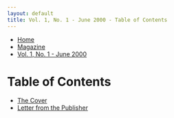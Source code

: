 ```yaml
---
layout: default
title: Vol. 1, No. 1 - June 2000 - Table of Contents
---
```

<nav class="breadcrumb" aria-label="breadcrumbs">
  <ul>
    <li><a href="{{ site.url }}{{ site.baseurl }}/index.html">Home</a></li>
    <li><a href="{{ site.url }}{{ site.baseurl }}/pages/magazine/magazine.html">Magazine</a></li>
    <li class="is-active"><a href="#" aria-current="page">Vol. 1, No. 1 - June 2000</a></li>
  </ul>
</nav>

<h1>Table of Contents</h1>
<ul>
<li><a href="{{ site.url }}{{ site.baseurl }}/pages/magazine/vol_1_no_1/bi_vol_1_no_1_cover.html">The Cover</a></li>
<li><a href="{{ site.url }}{{ site.baseurl }}/pages/magazine/vol_1_no_1/bi_vol_1_no_1_letter_from_publisher.html">Letter from the Publisher</a></li>
</ul>
<!-- <br>
<li><a href="bi_vol_1_no_1_bona_allen_shoemakers.html"><B>The Bona Allen Shoemakers</B></a>, by J. P. Alexander</li><br>
As the rest of the nation stumbled through the Depression era, a small fiefdom flourished in the Land of Dixie � not because of King Cotton, but because of leather shoes and baseball.<br>
<br>
<li><a href="bi_vol_1_no_1_lukes_birthday.html"><B>Luke's Birthday</B></a>, by Mark Denny  </li><br>
a funny thing happened the other day. While visiting a lifelong friend, I had occasion to spend quality time with his 11-year-old son, Luke. I found Luke sorting his collection of baseball cards...<br>
<br>
<li><a href="bi_vol_1_no_1_i_love_baseball.html"><B>I Love Baseball</B></a>, by Barbara Golding</li><br>
<br>
<li><a href="bi_vol_1_no_1_the_sox_and_i.html"><B>The Sox and I</B></a>, by Sandra Pollock</li><br>
<br>
<li><a href="bi_vol_1_no_1_ryans_corner.html"><B>Ryan's Corner</B></a>, by Ryan</li><br>
<br>
<li><a href="bi_vol_1_no_1_first_curve.html"><B>The First Curveball I Ever Saw</B></a>, by Dave Quinn</li><br>
<br>
<li><a href="bi_vol_1_no_1_runner_on_first.html"><B>Runner on First - a Poem</B></a>, by J. P. Alexander</li><br>
<br>
<li><a href="bi_vol_1_no_1_fear_strikes_out.html"><B>Tommy T's Baseball Flix Pix</a></B>, by Tom Tilert</li><br>
</UL>
<br> -->

